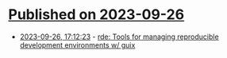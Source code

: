 # [Published on 2023-09-26](index.md)

* [2023-09-26, 17:12:23](https://lobste.rs/s/xswrjc/rde_tools_for_managing_reproducible) - [rde: Tools for managing reproducible development environments w/ guix](https://sr.ht/~abcdw/rde/)
